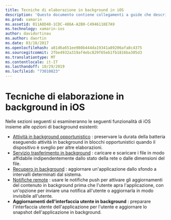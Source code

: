 ```yaml
---
title: Tecniche di elaborazione in background in iOS
description: 'Questo documento contiene collegamenti a guide che descrivono diverse tecniche di background in iOS: attività in background, servizio trasferimento in background, recupero in background e notifiche remote.'
ms.prod: xamarin
ms.assetid: 011A8D48-1CDC-486A-A2B0-C4946118E7A9
ms.technology: xamarin-ios
author: davidortinau
ms.author: daortin
ms.date: 03/18/2017
ms.openlocfilehash: a81d6a651ee980b444da19341a89206afa8c4375
ms.sourcegitcommit: 2fbe4932a319af4ebc829f65eb1fb1816ba305d3
ms.translationtype: MT
ms.contentlocale: it-IT
ms.lasthandoff: 10/29/2019
ms.locfileid: "73010823"
---
```

# <a name="ios-backgrounding-techniques"></a>Tecniche di elaborazione in background in iOS

Nelle sezioni seguenti si esamineranno le seguenti funzionalità di iOS insieme alle opzioni di background esistenti:

- [Attività in background opportunistico](~/ios/app-fundamentals/backgrounding/ios-backgrounding-techniques/ios-backgrounding-with-tasks.md#background_tasks_in_iOS_7) : preservare la durata della batteria eseguendo attività in background in blocchi opportunistici quando il dispositivo è sveglio per altre elaborazioni.
- [Servizio trasferimento in background](~/ios/app-fundamentals/backgrounding/ios-backgrounding-techniques/ios-backgrounding-with-tasks.md#background-transfers) : caricare e scaricare i file in modo affidabile indipendentemente dallo stato della rete o dalle dimensioni del file.
- [Recupero in background](~/ios/app-fundamentals/backgrounding/ios-backgrounding-techniques/updating-an-application-in-the-background.md#background_fetch) : aggiornare un'applicazione dallo sfondo a intervalli determinati dal sistema.
- [Notifiche remote](~/ios/app-fundamentals/backgrounding/ios-backgrounding-techniques/updating-an-application-in-the-background.md#remote_notifications) : usare le notifiche push per attivare gli aggiornamenti del contenuto in background prima che l'utente apra l'applicazione, con un'opzione per inviare una notifica all'utente o aggiornarla in modo invisibile all'utente.
- **Aggiornamenti dell'interfaccia utente in background** : preparare l'interfaccia utente dell'applicazione per l'utente e aggiornare lo snapshot dell'applicazione in background.

